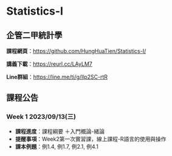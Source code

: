 # Statistics-I

## 企管二甲統計學

**課程網頁**：https://github.com/HungHuaTien/Statistics-I/

**講義下載**：https://reurl.cc/LAyLM7

**Line群組**：https://line.me/ti/g/llp2SC-rtR

## 課程公告

### Week 1 2023/09/13(三)
- **課程進度**：課程綱要 ＋入門概論-緒論
- **提醒事項**：Week2第一次實習課，線上課程-R語言的使用與操作
- **課本例題**：例1.4, 例1.7, 例2.1, 例4.1
  


